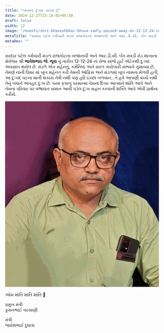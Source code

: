 ```yaml
---
title: "અંત્યંત દુઃખદ ઘટના 🙏"
date: 2024-12-27T23:14:01+05:30
draft: false
width: 12
image: "/events/shri-bhaveshbhai-bhuva-sadly-passed-away-on-12-12-24-in-the-evening-due-to-a-heart-attack/images/bhaveshbhai.jpeg"
metaTitle: "સરદાર પટેલ કર્મચારી મંડળ રાજકોટના ખજાનચી અને આર.ડી.સી. બેંક મવડી રોડ શાખાના મેનેજર શ્રી ભાવેશભાઇ  જે. ભૂવા નું  તારીખ 12-12-24 નાં રોજ સાંજે હાર્ટ એટેકથી દુઃખદ અવસાન થયેલ છે. | Shree Sardar Patel Employees Group, Rajkot"
metaDes: ""
---
```


સરદાર પટેલ કર્મચારી મંડળ રાજકોટના ખજાનચી અને આર.ડી.સી. બેંક મવડી રોડ શાખાના મેનેજર શ્રી **ભાવેશભાઇ  જે. ભૂવા** નું  તારીખ 12-12-24 નાં રોજ સાંજે હાર્ટ એટેકથી દુઃખદ અવસાન થયેલ છે. મંડળે એક મહેનતું, કર્મનિષ્ઠ અને સરળ કારોબારી સભ્યને ગુમાવ્યા છે, તેમણે નાની ઉંમર માં ખૂબ મહેનત કરી તેમની ઓફિસ અને મંડળમાં ખૂબ નામના મેળવી હતી, આ દુઃખદ ઘટના માની શકાય તેવી નથી પણ હરિ ઇચ્છા બળવાન.. તે હવે આપણી વચ્ચે નથી તેનું બધાને અનહદ દુઃખ છે. પરમ કૃપાળુ પરમાત્મા તેમના દિવ્ય આત્માને શાંતિ આપે અને તેમના પરિવાર પર વજ્રઘાત સમાન આવી પડેલ દુઃખ સહન કરવાની શક્તિ આપે એવી પ્રાર્થના કરીયે.

<!--more-->
![સરદાર પટેલ કર્મચારી મંડળ રાજકોટના ખજાનચી અને આર.ડી.સી. બેંક મવડી રોડ શાખાના મેનેજર શ્રી ભાવેશભાઇ  જે. ભૂવા નું  તારીખ 12-12-24 નાં રોજ સાંજે હાર્ટ એટેકથી દુઃખદ અવસાન થયેલ છે.](/events/shri-bhaveshbhai-bhuva-sadly-passed-away-on-12-12-24-in-the-evening-due-to-a-heart-attack/images/bhaveshbhai.jpeg "સરદાર પટેલ કર્મચારી મંડળ રાજકોટના ખજાનચી અને આર.ડી.સી. બેંક મવડી રોડ શાખાના મેનેજર શ્રી ભાવેશભાઇ  જે. ભૂવા નું  તારીખ 12-12-24 નાં રોજ સાંજે હાર્ટ એટેકથી દુઃખદ અવસાન થયેલ છે. | Shree Sardar Patel Employees Group, Rajkot")

ઓમ શાંતિ શાંતિ શાંતિ 🙏

પ્રમુખ મંત્રી   
કુમનભાઈ વરસાણી

મંત્રી   
જયેશભાઈ દુધાત્રા
